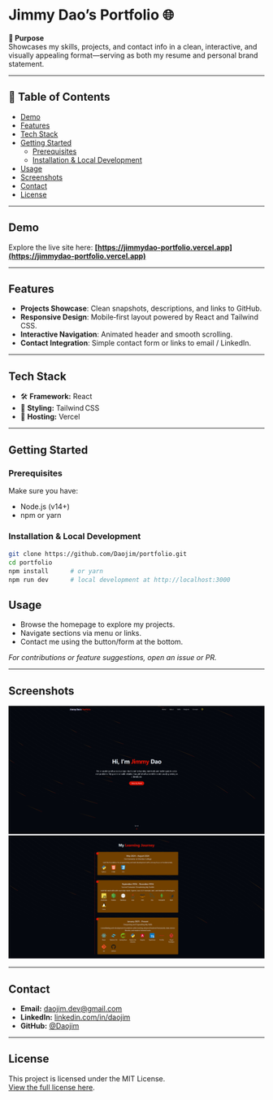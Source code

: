 # Jimmy Dao’s Portfolio 🌐

**🎯 Purpose**  
Showcases my skills, projects, and contact info in a clean, interactive, and visually appealing format—serving as both my resume and personal brand statement.

---

## 🧩 Table of Contents

- [Demo](#demo)
- [Features](#features)
- [Tech Stack](#tech-stack)
- [Getting Started](#getting-started)
  - [Prerequisites](#prerequisites)
  - [Installation & Local Development](#installation--local-development)
- [Usage](#usage)
- [Screenshots](#screenshots)
- [Contact](#contact)
- [License](#license)

---

## Demo

Explore the live site here: **[https://jimmydao-portfolio.vercel.app](https://jimmydao-portfolio.vercel.app)**

---

## Features

- **Projects Showcase**: Clean snapshots, descriptions, and links to GitHub.
- **Responsive Design**: Mobile‑first layout powered by React and Tailwind CSS.
- **Interactive Navigation**: Animated header and smooth scrolling.
- **Contact Integration**: Simple contact form or links to email / LinkedIn.

---

## Tech Stack

- 🛠️ **Framework:** React
- 🎨 **Styling:** Tailwind CSS
- 💼 **Hosting:** Vercel

---

## Getting Started

### Prerequisites

Make sure you have:

- Node.js (v14+)
- npm or yarn

### Installation & Local Development

```bash
git clone https://github.com/Daojim/portfolio.git
cd portfolio
npm install      # or yarn
npm run dev      # local development at http://localhost:3000
```

## Usage

- Browse the homepage to explore my projects.
- Navigate sections via menu or links.
- Contact me using the button/form at the bottom.

_For contributions or feature suggestions, open an issue or PR._

---

## Screenshots

![Screenshot 1](public/screenshots/screenshot1.png)
![Screenshot 2](public/screenshots/screenshot2.png)

---

## Contact

- **Email:** daojim.dev@gmail.com
- **LinkedIn:** [linkedin.com/in/daojim](https://linkedin.com/in/daojim)
- **GitHub:** [@Daojim](https://github.com/Daojim)

---

## License

This project is licensed under the MIT License.  
[View the full license here](LICENSE).
